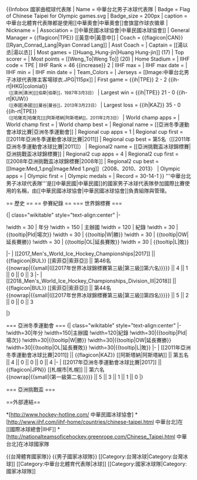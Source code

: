 {{Infobox 國家曲棍球代表隊
| Name                = 中華台北男子冰球代表隊
| Badge               = Flag of Chinese Taipei for Olympic games.svg
| Badge_size          = 200px
| caption             = 中華台北體育代表隊都是使用[[中華奧會|中華奧會]]會旗當作球衣徽章
| Nickname            = 
| Association         = [[中華民國冰球協會|中華民國冰球協會]]
| General Manager     = {{flagicon|TPE}} [[黃意中|黃意中]]
| Coach               = {{flagicon|CAN}} [[Ryan_Conrad_Lang|Ryan Conrad Lang]]
| Asst Coach          = 
| Captain             = [[湯以丞|湯以丞]]
| Most games          = [[Huang_Hung-jin|Huang Hung-jin]] (17)
| Top scorer          = 
| Most points         = [[Weng_To|Weng To]] (20)
| Home Stadium        = 
| IIHF code           = TPE
| IIHF Rank           = 46 {{increase}} 2
| IIHF max            = 
| IIHF max date       = 
| IIHF min            = 
| IIHF min date       = 
| Team_Colors         = 
| Jerseys             = [[Image:中華台北男子冰球代表隊主客場球衣.JPG|115px]]
| First game          = {{ih|TPE}} 2 - 2 {{ih-rt|HKG|colonial}} <br> <small>（[[澳洲|澳洲]][[伯斯|伯斯]]，1987年3月3日）</small>
| Largest win         = {{ih|TPE}} 21 - 0 {{ih-rt|KUW}} <br> <small>（[[泰國|泰國]][[曼谷|曼谷]]，2013年3月23日）</small>
| Largest loss        = {{ih|KAZ}} 35 - 0 {{ih-rt|TPE}} <br> <small>（[[哈薩克|哈薩克]][[阿斯塔納|阿斯塔納]]，2011年2月3日）</small>
| World champ apps    = 
| World champ first   = 
| World champ best    = 
| Regional name       = [[亞洲冬季運動會冰球比賽|亞洲冬季運動會]]
| Regional cup apps   = 1
| Regional cup first  = [[2011年亞洲冬季運動會冰球比賽|2011]]
| Regional cup best   = 第5名（[[2011年亞洲冬季運動會冰球比賽|2011]]）
| Regional2 name       = [[亞洲挑戰盃冰球錦標賽|亞洲挑戰盃冰球錦標賽]]
| Regional2 cup apps   = 4
| Regional2 cup first  = [[2008年亞洲挑戰盃冰球錦標賽|2008年]]
| Regional2 cup best   = [[Image:Med_1.png|Image:Med 1.png]]（2008、2010、2013）
| Olympic apps        = 
| Olympic first       = 
| Olympic medals      = 
| Record              = 30-14-1
}}
'''中華台北男子冰球代表隊'''是[[中華民國|中華民國]]的國家男子冰球代表隊參加國際比賽使用的名稱，由[[中華民國冰球協會|中華民國冰球協會]]負責組隊與管理。

== 歷史 ==
== 參賽紀錄 ==
=== 世界錦標賽 ===

{| class="wikitable" style="text-align:center"
|-

!width = 30 | 年分
!width = 150 | 主辦國
!width = 120 | 紀錄
!width = 30 | {{tooltip|Pld|場次}}
!width = 30 | {{tooltip|W|勝}}
!width = 30 | {{tooltip|OW|延長賽勝}}
!width = 30 | {{tooltip|OL|延長賽敗}}
!width = 30 | {{tooltip|L|敗}}

|-
| [[2017_Men's_World_Ice_Hockey_Championships|2017]] || {{flagicon|BUL}} [[索菲亞|索菲亞]] || 第46名 <br> {{nowrap|{{small|([[2017年世界冰球錦標賽第三級|第三級]]第六名)}}}} || 4 || 1 || 0 || 0 || 3
|-
| [[2018_Men's_World_Ice_Hockey_Championships_Division_III|2018]] || {{flagicon|BUL}} [[索菲亞|索菲亞]] || 第44名 <br> {{nowrap|{{small|([[2017年世界冰球錦標賽第三級|第三級]]第四名)}}}} || 5 || 2 || 0 || 0 || 3


|}

=== 亞洲冬季運動會 ===
{| class="wikitable" style="text-align:center"
|-
!width=30|年分
!width=150|主辦國
!width=120|紀錄
!width=30|{{tooltip|Pld|場次}}
!width=30|{{tooltip|W|勝}}
!width=30|{{tooltip|OW|延長賽勝}}
!width=30|{{tooltip|OL|延長賽敗}}
!width=30|{{tooltip|L|敗}}
|-
| [[2011年亞洲冬季運動會冰球比賽|2011]] || {{flagicon|KAZ}} [[阿斯塔納|阿斯塔納]] || 第五名 || 4 || 0 || 0 || 0 || 4
|-
| [[2017年亞洲冬季運動會冰球比賽|2017]] || {{flagicon|JPN}} [[札幌市|札幌]] || 第六名<br>{{nowrap|{{small|(第一級第二名)}}}} || 5 || 3 || 1 || 1 || 0
|}

=== 亞洲挑戰盃 ===

==外部連結==

*[http://www.hockey-hotline.com/ 中華民國冰球協會]
*[http://www.iihf.com/iihf-home/countries/chinese-taipei.html 中華台北]在[[國際冰球總會|IIHF]]
*[http://nationalteamsoficehockey.greenrope.com/Chinese_Taipei.html 中華台北]在冰球國家隊

{{台灣體育國家隊}}
{{男子國家冰球隊}}
[[Category:台灣冰球|Category:台灣冰球]]
[[Category:中華台北體育代表隊|冰球]]
[[Category:國家冰球隊|Category:國家冰球隊]]